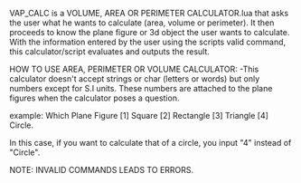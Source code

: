 VAP_CALC is a VOLUME, AREA OR PERIMETER CALCULATOR.lua that asks the user what he wants to calculate (area, volume or perimeter).
It then proceeds to know the plane figure or 3d object the user wants to calculate.
With the information entered by the user using the scripts valid command, this calculator/script evaluates and outputs the result.

 
 HOW TO USE AREA, PERIMETER OR VOLUME CALCULATOR:
 -This calculator doesn't accept strings or char (letters or words) but only numbers except for S.I units. These numbers are attached to the plane figures when the calculator poses a question.

 example: Which Plane Figure 
 [1] Square 
 [2] Rectangle 
 [3] Triangle 
 [4] Circle.

 In this case, if you want to calculate that of a circle, you input "4" instead of "Circle".
 
 NOTE: INVALID COMMANDS LEADS TO ERRORS.
 
 
